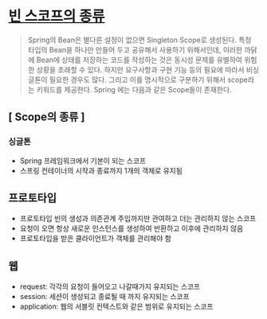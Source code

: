 # [빈 스코프의 종류]("https://mangkyu.tistory.com/117)
> Spring의 Bean은 별다른 설정이 없으면 Singleton Scope로 생성된다. 특정 타입의 Bean을 하나만 만들어 두고 공유해서 사용하기 위해서인데, 이러한 까닭에 Bean에 상태를 저장하는 코드를 작성하는 것은 동시성 문제를 유별하여 위험한 상황을 초래할 수 있다. 하지만 요구사항과 구현 기능 등의 필요에 따라서 비싱글톤이 필요한 경우도 많다. 그리고 이를 명시적으로 구분하기 위해서 scope라는 키워드를 제공한다. Spring 에는 다음과 같은 Scope들이 존재한다.

 

## [ Scope의 종류 ]
### 싱글톤
- Spring 프레임워크에서 기본이 되는 스코프
- 스프링 컨테이너의 시작과 종료까지 1개의 객체로 유지됨
## 프로토타입
- 프로토타입 빈의 생성과 의존관계 주입까지만 관여하고 더는 관리하지 않는 스코프
- 요청이 오면 항상 새로운 인스턴스를 생성하여 반환하고 이후에 관리하지 않음
- 프로토타입을 받은 클라이언트가 객체를 관리해야 함
## 웹
- request: 각각의 요청이 들어오고 나갈때가지 유지되는 스코프
- session: 세션이 생성되고 종료될 때 까지 유지되는 스코프
- application: 웹의 서블릿 컨텍스트와 같은 범위로 유지되는 스코프
